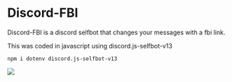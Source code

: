<h1>Discord-FBI</h1>
Discord-FBI is a discord selfbot that changes your messages with a fbi link.

This was coded in javascript using discord.js-selfbot-v13

```npm i dotenv discord.js-selfbot-v13```

<p align="left">
  <a href="https://skillicons.dev">
    <img src="https://skillicons.dev/icons?i=js"/>
  </a>
</p>
